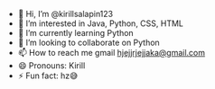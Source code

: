 - 👋 Hi, I’m @kirillsalapin123
- 👀 I’m interested in Java, Python, CSS, HTML
- 🌱 I’m currently learning Python
- 💞️ I’m looking to collaborate on Python
- 📫 How to reach me gmail hjejjrjejjaka@gmail.com
- 😄 Pronouns: Kirill
- ⚡ Fun fact: hz😅

<!---
kirillsalapin123/kirillsalapin123 is a ✨ special ✨ repository because its `README.md` (this file) appears on your GitHub profile.
You can click the Preview link to take a look at your changes.
--->
